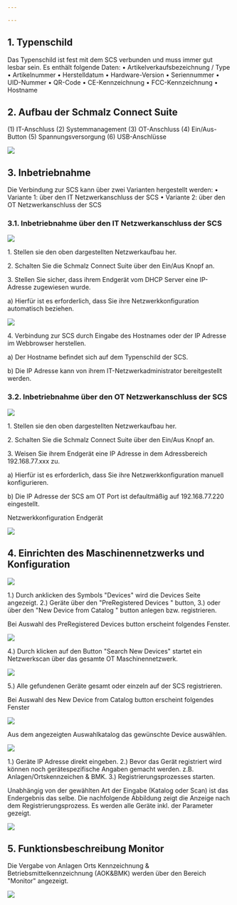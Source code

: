 ```yaml
---

---
```


## 1. Typenschild

Das Typenschild ist fest mit dem SCS verbunden und muss immer gut lesbar sein.
Es enthält folgende Daten:
• Artikelverkaufsbezeichnung / Type
• Artikelnummer
• Herstelldatum
• Hardware-Version
• Seriennummer
• UID-Nummer
• QR-Code
• CE-Kennzeichnung
• FCC-Kennzeichnung
• Hostname

## 2. Aufbau der Schmalz Connect Suite

(1) IT-Anschluss
(2) Systemmanagement
(3) OT-Anschluss
(4) Ein/Aus-Button
(5) Spannungsversorgung
(6) USB-Anschlüsse

![](/aufbau-scs.png)

## 3. Inbetriebnahme

Die Verbindung zur SCS kann über zwei Varianten hergestellt werden:
• Variante 1: über den IT Netzwerkanschluss der SCS
• Variante 2: über den OT Netzwerkanschluss der SCS

### 3.1. Inbetriebnahme über den IT Netzwerkanschluss der SCS

![](/Bild2.png)

1\. Stellen sie den oben dargestellten Netzwerkaufbau her.

2\. Schalten Sie die Schmalz Connect Suite über den Ein/Aus Knopf an.

3\. Stellen Sie sicher, dass ihrem Endgerät vom DHCP Server eine IP-Adresse zugewiesen wurde.

a) Hierfür ist es erforderlich, dass Sie ihre Netzwerkkonfiguration automatisch beziehen.

![](/Bild3.png)

4\. Verbindung zur SCS durch Eingabe des Hostnames oder der IP Adresse im Webbrowser herstellen.

a) Der Hostname befindet sich auf dem Typenschild der SCS.

b) Die IP Adresse kann von ihrem IT-Netzwerkadministrator bereitgestellt werden.

### 3.2. Inbetriebnahme über den OT Netzwerkanschluss der SCS

![](/Bild4.png)

1\. Stellen sie den oben dargestellten Netzwerkaufbau her.

2\. Schalten Sie die Schmalz Connect Suite über den Ein/Aus Knopf an.

3\. Weisen Sie ihrem Endgerät eine IP Adresse in dem Adressbereich 192.168.77.xxx zu.

a) Hierfür ist es erforderlich, dass Sie ihre Netzwerkkonfiguration manuell konfigurieren.

b) Die IP Adresse der SCS am OT Port ist defaultmäßig auf 192.168.77.220 eingestellt.

Netzwerkkonfiguration Endgerät

![](/Bild5.png)

## 4. Einrichten des Maschinennetzwerks und Konfiguration

![](/bild1-1.png)

1\.) Durch anklicken des Symbols "Devices" wird die Devices Seite angezeigt.
2\.) Geräte über den "PreRegistered Devices " button,
3\.) oder über den "New Device from Catalog " button
anlegen bzw. registrieren.

Bei Auswahl des PreRegistered Devices button erscheint folgendes Fenster.

![](/bild2-1.png)

4\.) Durch klicken auf den Button "Search New Devices" startet ein Netzwerkscan über das gesamte OT Maschinennetzwerk.

![](/bild3-1.png)

5\.) Alle gefundenen Geräte gesamt oder einzeln auf der SCS registrieren.

Bei Auswahl des New Device from Catalog button erscheint folgendes Fenster

![](/bild6.png)

Aus dem angezeigten Auswahlkatalog das gewünschte Device auswählen.

![](/bild7.png)

1\.) Geräte IP Adresse direkt eingeben.
2\.) Bevor das Gerät registriert wird können noch gerätespezifische Angaben gemacht werden. z.B. Anlagen/Ortskennzeichen & BMK.
3\.) Registrierungsprozesses starten.

Unabhängig von der gewählten Art der Eingabe (Katalog oder Scan) ist das Endergebnis das selbe. Die nachfolgende Abbildung zeigt die Anzeige nach dem Registrierungsprozess. Es werden alle Geräte inkl. der Parameter gezeigt.

![](/bild4-1.png)

## 5. Funktionsbeschreibung Monitor

Die Vergabe von Anlagen Orts Kennzeichnung & Betriebsmittelkennzeichnung (AOK&BMK) werden über den Bereich "Monitor" angezeigt.

![](/bild5-1.png)
